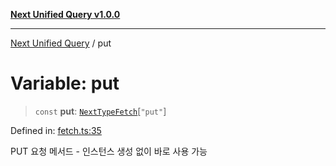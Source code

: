 [**Next Unified Query v1.0.0**](../README.md)

***

[Next Unified Query](../globals.md) / put

# Variable: put

> `const` **put**: [`NextTypeFetch`](../interfaces/NextTypeFetch.md)\[`"put"`\]

Defined in: [fetch.ts:35](https://github.com/newExpand/next-unified-query/blob/main/packages/core/src/fetch.ts#L35)

PUT 요청 메서드 - 인스턴스 생성 없이 바로 사용 가능
